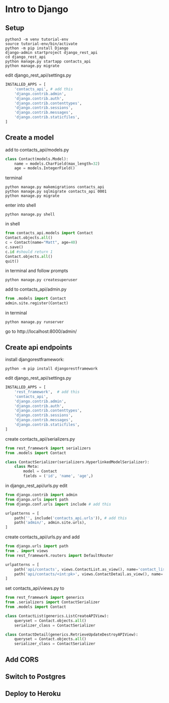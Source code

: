 # Intro to Django

## Setup

```
python3 -m venv tutorial-env
source tutorial-env/bin/activate
python -m pip install Django
django-admin startproject django_rest_api
cd django_rest_api
python manage.py startapp contacts_api
python manage.py migrate
```

edit django_rest_api/settings.py

```python
INSTALLED_APPS = [
    'contacts_api', # add this
    'django.contrib.admin',
    'django.contrib.auth',
    'django.contrib.contenttypes',
    'django.contrib.sessions',
    'django.contrib.messages',
    'django.contrib.staticfiles',
]
````

## Create a model

add to contacts_api/models.py

```python
class Contact(models.Model):
    name = models.CharField(max_length=32)
    age = models.IntegerField()
```

terminal

```
python manage.py makemigrations contacts_api
python manage.py sqlmigrate contacts_api 0001
python manage.py migrate
```

enter into shell

```
python manage.py shell
```

in shell

```python
from contacts_api.models import Contact
Contact.objects.all()
c = Contact(name="Matt", age=40)
c.save()
c.id #should return 1
Contact.objects.all()
quit()
```

in terminal and follow prompts

```
python manage.py createsuperuser
```

add to contacts_api/admin.py

```python
from .models import Contact
admin.site.register(Contact)
```

in terminal

```
python manage.py runserver
```

go to http://localhost:8000/admin/

## Create api endpoints

install djangorestframework:

```
python -m pip install djangorestframework
```

edit django_rest_api/settings.py

```python
INSTALLED_APPS = [
    'rest_framework',  # add this
    'contacts_api',
    'django.contrib.admin',
    'django.contrib.auth',
    'django.contrib.contenttypes',
    'django.contrib.sessions',
    'django.contrib.messages',
    'django.contrib.staticfiles',
]
```

create contacts_api/serializers.py

```python
from rest_framework import serializers 
from .models import Contact 

class ContactSerializer(serializers.HyperlinkedModelSerializer):
    class Meta:
        model = Contact
        fields = ('id', 'name', 'age',)
```

in django_rest_api/urls.py edit

```python
from django.contrib import admin
from django.urls import path
from django.conf.urls import include # add this

urlpatterns = [
    path('', include('contacts_api.urls')), # add this
    path('admin/', admin.site.urls),
]
```

create contacts_api/urls.py and add

```python
from django.urls import path
from . import views
from rest_framework.routers import DefaultRouter 

urlpatterns = [
    path('api/contacts', views.ContactList.as_view(), name='contact_list'),
    path('api/contacts/<int:pk>', views.ContactDetail.as_view(), name='contact_detail'),
]
```

set contacts_api/views.py to

```python
from rest_framework import generics
from .serializers import ContactSerializer
from .models import Contact

class ContactList(generics.ListCreateAPIView):
    queryset = Contact.objects.all()
    serializer_class = ContactSerializer

class ContactDetail(generics.RetrieveUpdateDestroyAPIView):
    queryset = Contact.objects.all()
    serializer_class = ContactSerializer
```

## Add CORS
## Switch to Postgres
## Deploy to Heroku
